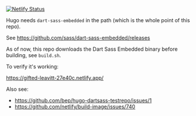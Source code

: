 
[![Netlify Status](https://api.netlify.com/api/v1/badges/4e1b781a-d758-4dcb-9d78-44ca05698c3a/deploy-status)](https://app.netlify.com/sites/gifted-leavitt-27e40c/deploys)

Hugo needs `dart-sass-embedded` in the path (which is the whole point of this repo).

See https://github.com/sass/dart-sass-embedded/releases

As of now, this repo downloads the Dart Sass Embedded binary before building, see `build.sh`.

To verify it's working:

https://gifted-leavitt-27e40c.netlify.app/

Also see: 

* https://github.com/bep/hugo-dartsass-testrepo/issues/1
* https://github.com/netlify/build-image/issues/740

